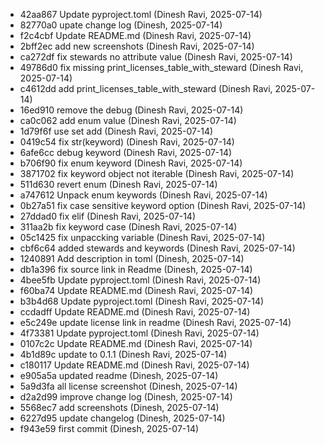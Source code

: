 - 42aa867 Update pyproject.toml (Dinesh Ravi, 2025-07-14)
- 82770a0 upate change log (Dinesh, 2025-07-14)
- f2c4cbf Update README.md (Dinesh Ravi, 2025-07-14)
- 2bff2ec add new screenshots (Dinesh Ravi, 2025-07-14)
- ca272df fix stewards no attribute value (Dinesh Ravi, 2025-07-14)
- 49786d0 fix missing print_licenses_table_with_steward (Dinesh Ravi, 2025-07-14)
- c4612dd add print_licenses_table_with_steward (Dinesh Ravi, 2025-07-14)
- 16ed910 remove the debug (Dinesh Ravi, 2025-07-14)
- ca0c062 add enum value (Dinesh Ravi, 2025-07-14)
- 1d79f6f use set add (Dinesh Ravi, 2025-07-14)
- 0419c54 fix str(keyword) (Dinesh Ravi, 2025-07-14)
- 6afe6cc debug keyword (Dinesh Ravi, 2025-07-14)
- b706f90 fix enum keyword (Dinesh Ravi, 2025-07-14)
- 3871702 fix keyword object not iterable (Dinesh Ravi, 2025-07-14)
- 511d630 revert enum (Dinesh Ravi, 2025-07-14)
- a747612 Unpack enum keywords (Dinesh Ravi, 2025-07-14)
- 0b27a51 fix case sensitive keyword option (Dinesh Ravi, 2025-07-14)
- 27ddad0 fix elif (Dinesh Ravi, 2025-07-14)
- 311aa2b fix keyword case (Dinesh Ravi, 2025-07-14)
- 05c1425 fix unpaccking variable (Dinesh Ravi, 2025-07-14)
- cbf6c64 added stewards and keywords (Dinesh Ravi, 2025-07-14)
- 1240891 Add description in toml (Dinesh, 2025-07-14)
- db1a396 fix source link in Readme (Dinesh, 2025-07-14)
- 4bee5fb Update pyproject.toml (Dinesh Ravi, 2025-07-14)
- f60ba74 Update README.md (Dinesh Ravi, 2025-07-14)
- b3b4d68 Update pyproject.toml (Dinesh Ravi, 2025-07-14)
- ccdadff Update README.md (Dinesh Ravi, 2025-07-14)
- e5c249e update license link in readme (Dinesh Ravi, 2025-07-14)
- 4f73381 Update pyproject.toml (Dinesh Ravi, 2025-07-14)
- 0107c2c Update README.md (Dinesh Ravi, 2025-07-14)
- 4b1d89c update to 0.1.1 (Dinesh Ravi, 2025-07-14)
- c180117 Update README.md (Dinesh Ravi, 2025-07-14)
- e905a5a updated readme (Dinesh, 2025-07-14)
- 5a9d3fa all license screenshot (Dinesh, 2025-07-14)
- d2a2d99 improve change log (Dinesh, 2025-07-14)
- 5568ec7 add screenshots (Dinesh, 2025-07-14)
- 6227d95 update changelog (Dinesh, 2025-07-14)
- f943e59 first commit (Dinesh, 2025-07-14)
